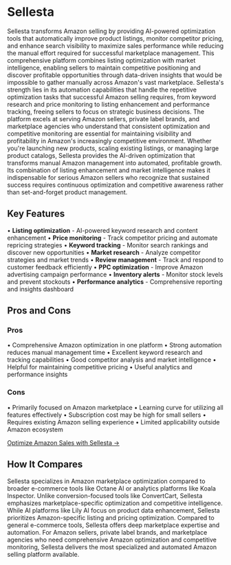 # Sellesta

Sellesta transforms Amazon selling by providing AI-powered optimization tools that automatically improve product listings, monitor competitor pricing, and enhance search visibility to maximize sales performance while reducing the manual effort required for successful marketplace management. This comprehensive platform combines listing optimization with market intelligence, enabling sellers to maintain competitive positioning and discover profitable opportunities through data-driven insights that would be impossible to gather manually across Amazon's vast marketplace. Sellesta's strength lies in its automation capabilities that handle the repetitive optimization tasks that successful Amazon selling requires, from keyword research and price monitoring to listing enhancement and performance tracking, freeing sellers to focus on strategic business decisions. The platform excels at serving Amazon sellers, private label brands, and marketplace agencies who understand that consistent optimization and competitive monitoring are essential for maintaining visibility and profitability in Amazon's increasingly competitive environment. Whether you're launching new products, scaling existing listings, or managing large product catalogs, Sellesta provides the AI-driven optimization that transforms manual Amazon management into automated, profitable growth. Its combination of listing enhancement and market intelligence makes it indispensable for serious Amazon sellers who recognize that sustained success requires continuous optimization and competitive awareness rather than set-and-forget product management.

## Key Features

• **Listing optimization** - AI-powered keyword research and content enhancement
• **Price monitoring** - Track competitor pricing and automate repricing strategies
• **Keyword tracking** - Monitor search rankings and discover new opportunities
• **Market research** - Analyze competitor strategies and market trends
• **Review management** - Track and respond to customer feedback efficiently
• **PPC optimization** - Improve Amazon advertising campaign performance
• **Inventory alerts** - Monitor stock levels and prevent stockouts
• **Performance analytics** - Comprehensive reporting and insights dashboard

## Pros and Cons

### Pros
• Comprehensive Amazon optimization in one platform
• Strong automation reduces manual management time
• Excellent keyword research and tracking capabilities
• Good competitor analysis and market intelligence
• Helpful for maintaining competitive pricing
• Useful analytics and performance insights

### Cons
• Primarily focused on Amazon marketplace
• Learning curve for utilizing all features effectively
• Subscription cost may be high for small sellers
• Requires existing Amazon selling experience
• Limited applicability outside Amazon ecosystem

[Optimize Amazon Sales with Sellesta →](https://www.sellesta.com)

## How It Compares

Sellesta specializes in Amazon marketplace optimization compared to broader e-commerce tools like Octane AI or analytics platforms like Koala Inspector. Unlike conversion-focused tools like ConvertCart, Sellesta emphasizes marketplace-specific optimization and competitive intelligence. While AI platforms like Lily AI focus on product data enhancement, Sellesta prioritizes Amazon-specific listing and pricing optimization. Compared to general e-commerce tools, Sellesta offers deep marketplace expertise and automation. For Amazon sellers, private label brands, and marketplace agencies who need comprehensive Amazon optimization and competitive monitoring, Sellesta delivers the most specialized and automated Amazon selling platform available.